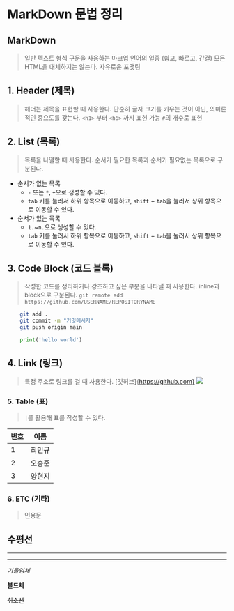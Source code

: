 # MarkDown 문법 정리

## MarkDown
> 일반 텍스트 형식 구문을 사용하는 마크업 언어의 일종 (쉽고, 빠르고, 간결)
> 모든 HTML을 대체하지는 않는다.
> 자유로운 포맷팅

## 1. Header (제목)
> 헤더는 제목을 표현할 때 사용한다.
> 단순히 글자 크기를 키우는 것이 아닌, 의미론적인 중요도를 갖는다.
> `<h1>` 부터 `<h6>` 까지 표현 가능
> `#`의 개수로 표현

## 2. List (목록)
> 목록을 나열할 때 사용한다.
> 순서가 필요한 목록과 순서가 필요없는 목록으로 구분된다.
* 순서가 없는 목록
  *  `-` 또는 `*`, `+`으로 생성할 수 있다.
  *  `tab` 키를 눌러서 하위 항목으로 이동하고, `shift` + `tab`을 눌러서 상위 항목으로 이동할 수 있다.
*  순서가 있는 목록
   *  `1.`~`n.`으로 생성할 수 있다.
   *  `tab` 키를 눌러서 하위 항목으로 이동하고, `shift` + `tab`을 눌러서 상위 항목으로 이동할 수 있다.

## 3. Code Block (코드 블록)
> 작성한 코드를 정리하거나 강조하고 싶은 부분을 나타낼 때 사용한다.
>inline과 block으로 구분된다.
`git remote add https://github.com/USERNAME/REPOSITORYNAME`
```bash
    git add .
    git commit -m "커밋메시지"
    git push origin main
```
```python
    print('hello world')
```

## 4. Link (링크)
> 특정 주소로 링크를 걸 때 사용한다.
[깃허브]{https://github.com}
![](https://placeholder.com/200x200/)

### 5. Table (표)
>`|`를 활용해 표를 작성할 수 있다.

|번호|이름|
|---|---|
|1|최민규|
|2|오승준|
|3|양현지|

### 6. ETC (기타)
> 인용문

수평선
---
***
___
*기울임체*

**볼드체**

~~취소선~~